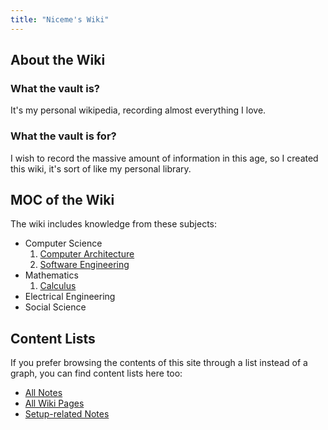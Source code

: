 ```yaml
---
title: "Niceme's Wiki"
---
```


## About the Wiki

### What the vault is?
It's my personal wikipedia, recording almost everything I love.

### What the vault is for?
I wish to record the massive amount of information in this age, so I created this wiki, it's sort of like my personal library.


## MOC of the Wiki
The wiki includes knowledge from these subjects:
- Computer Science
	1. [Computer Architecture](wikipages/Computer%20Architecture.md)
	2. [Software Engineering](wikipages/Software%20Engineering.md)
- Mathematics
	1. [Calculus](wikipages/Calculus.md)
- Electrical Engineering
- Social Science

## Content Lists
If you prefer browsing the contents of this site through a list instead of a graph, you can find content lists here too:

- [All Notes](/notes)
- [All Wiki Pages](/wikipages)
- [Setup-related Notes](/tags/setup)

